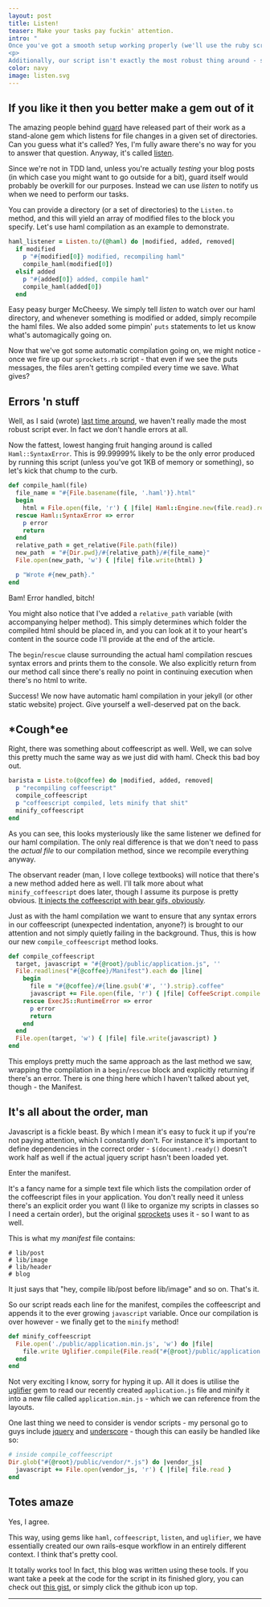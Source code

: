 ```yaml
---
layout: post
title: Listen!
teaser: Make your tasks pay fuckin' attention. 
intro: " 
Once you've got a smooth setup working properly (we'll use the ruby script from the <a href='/2014/11/05/DIY-sprockets.html'>previous post</a> as an example) the next step is to automate things. Luckily there are a lot of tools available for such a purpose.
<p>
Additionally, our script isn't exactly the most robust thing around - so we definitively need to toughen it up a bit as well. Holy segmentation fault, Batman - this is gonna be swell!"
color: navy
image: listen.svg
---
```


## If you like it then you better make a gem out of it

The amazing people behind [guard](https://github.com/guard/guard) have released part of their work as a stand-alone gem which listens for file changes in a given set of directories. Can you guess what it's called? Yes, I'm fully aware there's no way for you to answer that question. Anyway, it's called [listen](https://github.com/guard/listen). 

Since we're not in TDD land, unless you're actually *testing* your blog posts (in which case you might want to go outside for a bit), guard itself would probably be overkill for our purposes. Instead we can use *listen* to notify us when we need to perform our tasks.

You can provide a directory (or a set of directories) to the `Listen.to` method, and this will yield an array of modified files to the block you specify. Let's use haml compilation as an example to demonstrate.

```ruby
haml_listener = Listen.to/(@haml) do |modified, added, removed|
  if modified
    p "#{modified[0]} modified, recompiling haml"
    compile_haml(modified[0])
  elsif added
    p "#{added[0]} added, compile haml" 
    compile_haml(added[0])
  end
```
Easy peasy burger McCheesy. We simply tell *listen* to watch over our haml directory, and whenever something is modified or added, simply recompile the haml files. We also added some pimpin' `puts` statements to let us know what's automagically going on.

Now that we've got some automatic compilation going on, we might notice - once we fire up our `sprockets.rb` script - that even if we see the puts messages, the files aren't getting compiled every time we save. What gives?

## Errors 'n stuff

Well, as I said (wrote) [last time around](/2014/11/05/DIY-Sprockets.html), we haven't really made the most robust script ever. In fact we don't handle errors at all. 

Now the fattest, lowest hanging fruit hanging around is called `Haml::SyntaxError`. This is 99.99999% likely to be the only error produced by running this script (unless you've got 1KB of memory or something), so let's kick that chump to the curb.

```ruby
def compile_haml(file)
  file_name = "#{File.basename(file, '.haml')}.html"
  begin
    html = File.open(file, 'r') { |file| Haml::Engine.new(file.read).render }
  rescue Haml::SyntaxError => error
    p error
    return
  end
  relative_path = get_relative(File.path(file))
  new_path  = "#{Dir.pwd}/#{relative_path}/#{file_name}" 
  File.open(new_path, 'w') { |file| file.write(html) }

  p "Wrote #{new_path}."
end
```
Bam! Error handled, bitch! 

You might also notice that I've added a `relative_path` variable (with accompanying helper method). This simply determines which folder the compiled html should be placed in, and you can look at it to your heart's content in the source code I'll provide at the end of the article.

The `begin`/`rescue` clause surrounding the actual haml compilation rescues syntax errors and prints them to the console. We also explicitly return from our method call since there's really no point in continuing execution when there's no html to write.

Success! We now have automatic haml compilation in your jekyll (or other static website) project. Give yourself a well-deserved pat on the back.

## \*Cough\*ee

Right, there was something about coffeescript as well. Well, we can solve this pretty much the same way as we just did with haml. Check this bad boy out.

```ruby
barista = Liste.to(@coffee) do |modified, added, removed|
  p "recompiling coffeescript"
  compile_coffeescript
  p "coffeescript compiled, lets minify that shit"
  minify_coffeescript
end
```
As you can see, this looks mysteriously like the same listener we defined for our haml compilation. The only real difference is that we don't need to pass the *actual file* to our compilation method, since we recompile everything anyway.

The observant reader (man, I love college textbooks) will notice that there's a new method added here as well. I'll talk more about what `minify_coffeescript` does later, though I assume its purpose is pretty obvious. [It injects the coffeescript with bear gifs, obviously](https://slack-imgs.com/?url=http%3A%2F%2Fmedia.giphy.com%2Fmedia%2FbedJzNQ30Sq0E%2Fgiphy.gif&width=365&height=301).

Just as with the haml compilation we want to ensure that any syntax errors in our coffeescript (unexpected indentation, anyone?) is brought to our attention and not simply quietly failing in the background. Thus, this is how our new `compile_coffeescript` method looks.

```ruby
def compile_coffeescript
  target, javascript = "#{@root}/public/application.js", ''
  File.readlines("#{@coffee}/Manifest").each do |line|
    begin
      file = "#{@coffee}/#{line.gsub('#', '').strip}.coffee"
      javascript += File.open(file, 'r') { |file| CoffeeScript.compile file.read }
    rescue ExecJS::RuntimeError => error
      p error
      return
    end
  end
  File.open(target, 'w') { |file| file.write(javascript) }
end
```
This employs pretty much the same approach as the last method we saw, wrapping the compilation in a `begin`/`rescue` block and explicitly returning if there's an error. There is one thing here which I haven't talked about yet, though - the Manifest.

## It's all about the order, man

Javascript is a fickle beast. By which I mean it's easy to fuck it up if you're not paying attention, which I constantly don't. For instance it's important to define dependencies in the correct order - `$(document).ready()` doesn't work half as well if the actual jquery script hasn't been loaded yet.

Enter the manifest. 

It's a fancy name for a simple text file which lists the compilation order of the coffeescript files in your application. You don't really need it unless there's an explicit order you want (I like to organize my scripts in classes so I need a certain order), but the original [sprockets](https://github.com/sstephenson/sprockets) uses it - so I want to as well.

This is what my *manifest* file contains:

```
# lib/post
# lib/image
# lib/header
# blog
```
It just says that "hey, compile lib/post before lib/image" and so on. That's it.

So our script reads each line for the manifest, compiles the coffeescript and appends it to the ever growing `javascript` variable. Once our compilation is over however - we finally get to the `minify` method!

```ruby
def minify_coffeescript
  File.open('./public/application.min.js', 'w') do |file|
    file.write Uglifier.compile(File.read("#{@root}/public/application.js"))
  end
end
```
Not very exciting I know, sorry for hyping it up. All it does is utilise the [uglifier](https://github.com/lautis/uglifier) gem to read our recently created `application.js` file and minify it into a new file called `application.min.js` - which we can reference from the layouts.

One last thing we need to consider is vendor scripts - my personal go to guys include [jquery](http://jquery.com) and [underscore](http://underscorejs.org) - though this can easily be handled like so:

```ruby
# inside compile_coffeescript
Dir.glob("#{@root}/public/vendor/*.js") do |vendor_js|
  javascript += File.open(vendor_js, 'r') { |file| file.read }  
end
```
## Totes amaze

Yes, I agree.

This way, using gems like `haml`, `coffeescript`, `listen`, and `uglifier`, we have essentially created our own rails-esque workflow in an entirely different context. I think that's pretty cool.

It totally works too! In fact, this blog was written using these tools. If you want take a peek at the code for the script in its finished glory, you can check out [this gist](https://gist.github.com/nicohvi/208bb730c7ed58261779), or simply click the github icon up top.

---


